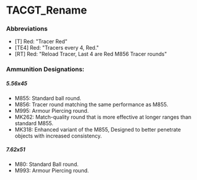 # TACGT_Rename

### **Abbreviations**

 - [T] Red: "Tracer Red"
 - [TE4] Red: "Tracers every 4, Red."
 - [RT] Red: "Reload Tracer, Last 4 are Red M856 Tracer rounds"

### **Ammunition Designations:**

##### 5.56x45
- M855: Standard ball round.
- M856: Tracer round matching the same performance as M855.
- M995: Armour Piercing round.
- MK262: Match-quality round that is more effective at longer ranges than standard M855.
- MK318: Enhanced variant of the M855, Designed to better penetrate objects with increased consistency.

##### 7.62x51
- M80: Standard Ball round.
- M993: Armour Piercing round.
